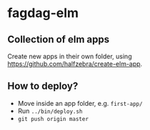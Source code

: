 # fagdag-elm

## Collection of elm apps

Create new apps in their own folder, using https://github.com/halfzebra/create-elm-app.


## How to deploy?

- Move inside an app folder, e.g. `first-app/`
- Run `../bin/deploy.sh`
- `git push origin master`
